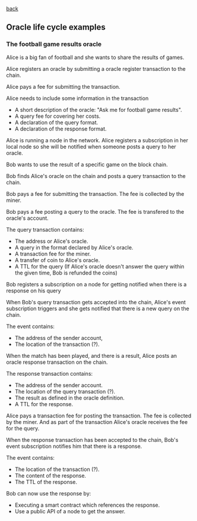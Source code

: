 [back](./oracles.md)
## Oracle life cycle examples

### The football game results oracle

Alice is a big fan of football and she wants to share the results of games.

Alice registers an oracle by submitting a oracle register transaction
to the chain.

Alice pays a fee for submitting the transaction.

Alice needs to include some information in the transaction
- A short description of the oracle: "Ask me for football game results".
- A query fee for covering her costs.
- A declaration of the query format.
- A declaration of the response format.

Alice is running a node in the network. Alice registers a subscription
in her local node so she will be notified when someone posts a query
to her oracle.

Bob wants to use the result of a specific game on the block chain.

Bob finds Alice's oracle on the chain and posts a query transaction to
the chain.

Bob pays a fee for submitting the transaction. The fee is collected by
the miner.

Bob pays a fee posting a query to the oracle. The fee is transfered to
the oracle's account.

The query transaction contains:
- The address or Alice's oracle.
- A query in the format declared by Alice's oracle.
- A transaction fee for the miner.
- A transfer of coin to Alice's oracle.
- A TTL for the query (If Alice's oracle doesn't answer the query
  within the given time, Bob is refunded the coins)

Bob registers a subscription on a node for getting notified when there
is a response on his query

When Bob's query transaction gets accepted into the chain, Alice's
event subscription triggers and she gets notified that there is a new
query on the chain.

The event contains:
- The address of the sender account,
- The location of the transaction (?).

When the match has been played, and there is a result, Alice posts an
oracle response transaction on the chain.

The response transaction contains:
- The address of the sender account.
- The location of the query transaction (?).
- The result as defined in the oracle definition.
- A TTL for the response.

Alice pays a transaction fee for posting the transaction. The fee is
collected by the miner. And as part of the transaction Alice's oracle
receives the fee for the query.

When the response transaction has been accepted to the chain, Bob's
event subscription notifies him that there is a response.

The event contains:
- The location of the transaction (?).
- The content of the response.
- The TTL of the response.

Bob can now use the response by:
- Executing a smart contract which references the response.
- Use a public API of a node to get the answer.
